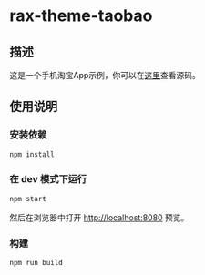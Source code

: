 # rax-theme-taobao

## 描述

这是一个手机淘宝App示例，你可以在[这里](https://github.com/alibaba/rax/tree/master/packages/rax-theme-taobao)查看源码。

## 使用说明

### 安装依赖

```bash
npm install
```

### 在 dev 模式下运行

```bash
npm start
```

然后在浏览器中打开 [http://localhost:8080](http://localhost:8080) 预览。

### 构建

```bash
npm run build
```